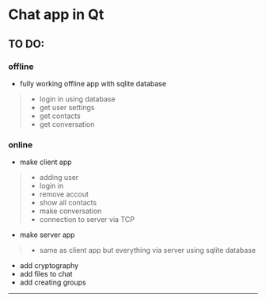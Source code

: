 # Chat app in Qt

## TO DO:
### offline
+ fully working offline app with sqlite database
>+ login in using database
>+ get user settings
>+ get contacts
>+ get conversation

### online
+ make client app        
>+ adding user
>+ login in
>+ remove accout
>+ show all contacts
>+ make conversation
>+ connection to server via TCP
+ make server app
>+ same as client app but everything via server using sqlite database

+ add cryptography
+ add files to chat
+ add creating groups

---
